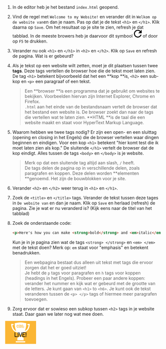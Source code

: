 1. In de editor heb je het bestand `index.html` geopend.

2. Vind de regel met `Welcome to my Website!` en verander dit in `Welkom op de website van`en dan je naam. Pas op dat je de tekst `<h1>` en `</h1>`. Klik daarna op `Save`. Om het resultaat op je site te zien, refresh je dat tabblad. In de meeste browers heb je daarvoor dit symbool ![](../assets/refresh-button_318-76977.jpg) of door op `F5` te drukken.

3. Verander nu ook `<h1>` en `</h1>` in `<h2>` en `</h2>`. Klik op `Save` en refresh de pagina. Wat is er gebeurd?

4. Als je tekst op een website wilt zetten, moet je dit plaatsen tussen twee **tags**. Deze tags vertellen de browser hoe die de tekst moet laten zien. De tag `<h1>` betekent bijvoorbeeld dat het een **kop **is, `<h2>` een sub-kop en `<p>` een paragraaf of een tekst.

   > Een **browser **is een programma dat je gebruikt om websites te bekijken. Voorbeelden hiervan zijn Internet Explorer, Chrome en Firefox.  
   > `.html` aan het einde van de bestandsnaam vertelt de browser dat het bestand een website is. De browser zoekt dan naar de tags die vertellen wat te laten zien. **HTML **is de taal die een website maakt en staat voor HyperText Markup Language.

5. Waarom hebben we twee tags nodig? Er zijn een open- en een sluittag \(opening en closing in het Engels\) die de browser vertellen waar dingen beginnen en eindigen. Voor een kop `<h1>` betekent "hier komt test die ik moet laten zien als kop." De sluitende `</h1>` vertelt de browser dat de kop eindigt. Alles tussen de tags  `<body>` en `</body>` is je website.

   > Merk op dat een sluitende tag altijd aan slash, `/` heeft.  
   > De tags delen de pagina op in verschillende delen, zoals paragrafen en koppen. Deze delen worden **elementen **genoemd. Het zijn de bouwblokken voor je site.

6. Verander `<h2>` en `</h2>` weer terug in `<h1>` en `</h1>`.

7. Zoek de `<title>` en `</title>` tags. Verander de tekst tussen deze tages in `De website van` en dan je naam. Klik op `Save` en herlaad \(refresh\) de pagina. Zie je wat er nu veranderd is? \(Kijk eens naar de titel van het tabblad\)

8. Zoek de onderstaande code:

   ```html
   <p>Here's how you can make <strong>bold</strong> and <em>italic</em> text.</p>
   ```

   Kun je in je pagina zien wat de tags `<strong> </strong>` en `<em> </em>` met de tekst doen? Merk op: `em` staat voor "emphasis" en betekent benadrukken.

   > Een webpagina bestaat dus alleen uit tekst met tags die ervoor zorgen dat het er goed uitziet!  
   > Je hebt de `p` tags voor paragrafen en `h` tags voor koppen \(headings in het Engels\). Probeer een paar andere koppen: verander het nummer en kijk wat er gebeurd met de grootte van de letters. Je kunt gaan van `<h1>` to `<h6>`. Je kunt ook de tekst veranderen tussen de `<p> </p>` tags of hiermee meer paragrafen toevoegen.

9. Zorg ervoor dat er sowieso een subkop tussen `<h2>` tags in je website staat. Daar gaan we later nog wat mee doen.

![](../assets/badges/thumbs/01_live.png)   


